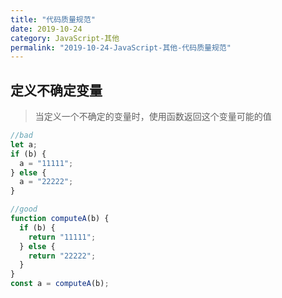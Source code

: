 ```yaml
---
title: "代码质量规范"
date: 2019-10-24
category: JavaScript-其他
permalink: "2019-10-24-JavaScript-其他-代码质量规范"
---
```


## 定义不确定变量

> 当定义一个不确定的变量时，使用函数返回这个变量可能的值

```js
//bad
let a;
if (b) {
  a = "11111";
} else {
  a = "22222";
}

//good
function computeA(b) {
  if (b) {
    return "11111";
  } else {
    return "22222";
  }
}
const a = computeA(b);
```
